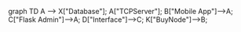 graph TD
    A --> X["Database"];
    A["TCPServer"];
    B["Mobile App"]-->A;
    C["Flask Admin"]-->A;
    D["Interface"]-->C;
    K["BuyNode"]-->B;

